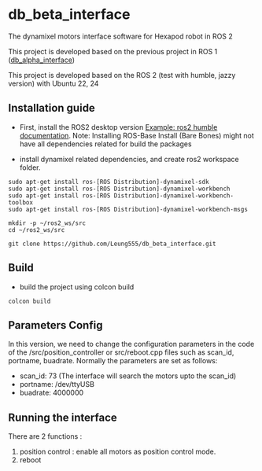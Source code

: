 # db_beta_interface
The dynamixel motors interface software for Hexapod robot in ROS 2

This project is developed based on the previous project in ROS 1 ([db_alpha_interface](https://github.com/Leung555/db_alpha_interface))

This project is developed based on the ROS 2 (test with humble, jazzy version) with Ubuntu 22, 24

## Installation guide
- First, install the ROS2 desktop version [Example: ros2 humble documentation](https://docs.ros.org/en/humble/Installation/Ubuntu-Install-Debians.html).
Note: Installing ROS-Base Install (Bare Bones) might not have all dependencies related for build the packages

- install dynamixel related dependencies, and create ros2 workspace folder.
```
sudo apt-get install ros-[ROS Distribution]-dynamixel-sdk
sudo apt-get install ros-[ROS Distribution]-dynamixel-workbench
sudo apt-get install ros-[ROS Distribution]-dynamixel-workbench-toolbox
sudo apt-get install ros-[ROS Distribution]-dynamixel-workbench-msgs

mkdir -p ~/ros2_ws/src
cd ~/ros2_ws/src

git clone https://github.com/Leung555/db_beta_interface.git
```

## Build
- build the project using colcon build
```
colcon build
```

## Parameters Config

In this version, we need to change the configuration parameters in the code of the /src/position_controller or src/reboot.cpp files such as scan_id, portname, buadrate. Normally the parameters are set as follows:

- scan_id: 73 (The interface will search the motors upto the scan_id)
- portname: /dev/ttyUSB
- buadrate: 4000000

## Running the interface
There are 2 functions :
1. position control : enable all motors as position control mode.
2. reboot
